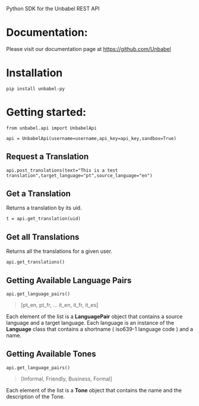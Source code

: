 Python SDK for the Unbabel REST API


Documentation:
=============

Please visit our documentation page at https://github.com/Unbabel



Installation
============

`pip install unbabel-py`


Getting started:
================

`from unbabel.api import UnbabelApi`

`api = UnbabelApi(username=username,api_key=api_key,sandbox=True)`

## Request a Translation

`api.post_translations(text="This is a test translation",target_language="pt",source_language="en")`

## Get a Translation

Returns a translation by its uid.

`t = api.get_translation(uid)` 



## Get all Translations

Returns all the translations for a given user.

`api.get_translations()`



## Getting Available Language Pairs 

`api.get_language_pairs()`

> [pt_en,
  pt_fr,
  ... 
  it_en,
  it_fr,
  it_es]
  
  Each element of the list is a **LanguagePair** object that contains a source language and a target language. Each language is an instance of the **Language** class that contains a shortname ( iso639-1 language code ) and a name. 

## Getting Available Tones

`api.get_language_pairs()`

> [Informal, Friendly, Business, Formal]

Each element of the list is a **Tone** object that contains the name and the description of the Tone.
